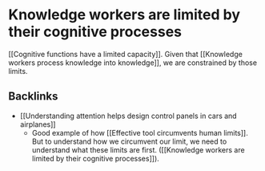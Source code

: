 # Knowledge workers are limited by their cognitive processes
[[Cognitive functions have a limited capacity]]. Given that [[Knowledge workers process knowledge into knowledge]], we are constrained by those limits.

## Backlinks
* [[Understanding attention helps design control panels in cars and airplanes]]
	* Good example of how [[Effective tool circumvents human limits]]. But to understand how we circumvent our limit, we need to understand what these limits are first. ([[Knowledge workers are limited by their cognitive processes]]).

<!-- #evergreen -->

<!-- {BearID:60D4AB07-3D0C-4A9C-93CA-4A2C2CE73873-64008-00000155376B029D} -->
